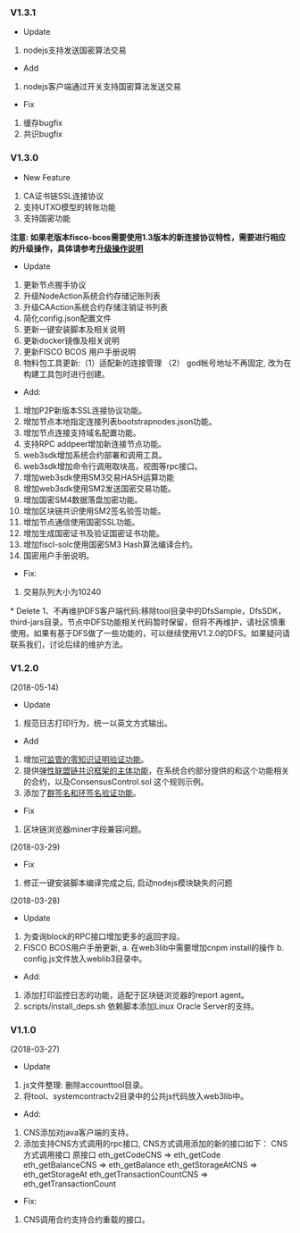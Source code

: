 ### V1.3.1

* Update

1. nodejs支持发送国密算法交易

* Add

1. nodejs客户端通过开关支持国密算法发送交易

* Fix

1. 缓存bugfix
2. 共识bugfix

### V1.3.0

* New Feature
1. CA证书链SSL连接协议
2. 支持UTXO模型的转账功能
3. 支持国密功能

**注意: 如果老版本fisco-bcos需要使用1.3版本的新连接协议特性，需要进行相应的升级操作，具体请参考[升级操作说明](systemcontract/README.md)**

* Update 
1. 更新节点握手协议
2. 升级NodeAction系统合约存储记账列表
3. 升级CAAction系统合约存储注销证书列表
4. 简化config.json配置文件
5. 更新一键安装脚本及相关说明
6. 更新docker镜像及相关说明
7. 更新FISCO BCOS 用户手册说明
8. 物料包工具更新:（1）适配新的连接管理 （2） god帐号地址不再固定, 改为在构建工具包时进行创建。

* Add:
1. 增加P2P新版本SSL连接协议功能。
2. 增加节点本地指定连接列表bootstrapnodes.json功能。
3. 增加节点连接支持域名配置功能。
4. 支持RPC addpeer增加新连接节点功能。
5. web3sdk增加系统合约部署和调用工具。
6. web3sdk增加命令行调用取块高，视图等rpc接口。
7. 增加web3sdk使用SM3交易HASH运算功能
8. 增加web3sdk使用SM2发送国密交易功能。
9. 增加国密SM4数据落盘加密功能。
10. 增加区块链共识使用SM2签名验签功能。
11. 增加节点通信使用国密SSL功能。
12. 增加生成国密证书及验证国密证书功能。
13. 增加fiscl-solc使用国密SM3 Hash算法编译合约。
14. 国密用户手册说明。

* Fix:
1. 交易队列大小为10240

* Delete
  1、不再维护DFS客户端代码:移除tool目录中的DfsSample，DfsSDK，third-jars目录。节点中DFS功能相关代码暂时保留，但将不再维护，请社区慎重使用。如果有基于DFS做了一些功能的，可以继续使用V1.2.0的DFS。如果疑问请联系我们，讨论后续的维护方法。

### V1.2.0

(2018-05-14)  

- Update

1. 规范日志打印行为，统一以英文方式输出。

- Add

1. 增加[可监管的零知识证明验证功能](doc/可监管的零知识证明说明.md)。
2. 提供[弹性联盟链共识框架的主体功能](doc/弹性联盟链共识框架说明文档.md)，在系统合约部分提供的和这个功能相关的合约，以及ConsensusControl.sol 这个规则示例。
3. 添加了[群签名和环签名验证功能](doc/启用_关闭群签名环签名ethcall.md)。

- Fix

1. 区块链浏览器miner字段兼容问题。

(2018-03-29)

- Fix

1. 修正一键安装脚本编译完成之后, 启动nodejs模块缺失的问题

(2018-03-28)  

- Update

1. 为查询block的RPC接口增加更多的返回字段。  
2. FISCO BCOS用户手册更新, a. 在web3lib中需要增加cnpm install的操作  b. config.js文件放入weblib3目录中。  

- Add:

1. 添加打印监控日志的功能，适配于区块链浏览器的report agent。  
2. scripts/install_deps.sh 依赖脚本添加Linux Oracle Server的支持。  

### V1.1.0

(2018-03-27)  
* Update  
1. js文件整理: 删除accounttool目录。
2. 将tool、systemcontractv2目录中的公共js代码放入web3lib中。 

* Add:
1. CNS添加对java客户端的支持。
2. 添加支持CNS方式调用的rpc接口, CNS方式调用添加的新的接口如下：
  CNS方式调用接口                 原接口
  eth_getCodeCNS             =>    eth_getCode
  eth_getBalanceCNS           =>    eth_getBalance
  eth_getStorageAtCNS         =>    eth_getStorageAt
  eth_getTransactionCountCNS   =>    eth_getTransactionCount

* Fix:
1. CNS调用合约支持合约重载的接口。  